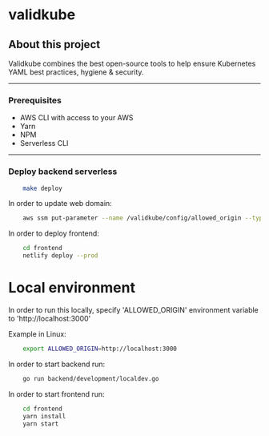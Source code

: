 # validkube

## About this project

Validkube combines the best open-source tools to help ensure Kubernetes YAML best practices, hygiene & security.

---

### Prerequisites

- AWS CLI with access to your AWS
- Yarn
- NPM
- Serverless CLI

---

### Deploy backend serverless

```bash
    make deploy
```

In order to update web domain:

```bash
    aws ssm put-parameter --name /validkube/config/allowed_origin --type String --value {frontend-domain} --overwrite
```

In order to deploy frontend:

```bash
    cd frontend
    netlify deploy --prod
```

# Local environment

In order to run this locally, specify 'ALLOWED_ORIGIN' environment variable to 'http://localhost:3000'

Example in Linux:

```bash
    export ALLOWED_ORIGIN=http://localhost:3000
```

In order to start backend run:

```bash
    go run backend/development/localdev.go
```

In order to start frontend run:

```bash
    cd frontend
    yarn install
    yarn start
```
